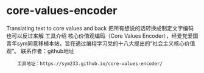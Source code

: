 # core-values-encoder
Translating text to core values and back
把所有想说的话转换成制定文字编码
也可以反过来解
工具介绍
        核心价值观编码（Core Values Encoder），经爱党爱国青年sym同意移植本站，旨在通过编程学习党的十八大提出的“社会主义核心价值观”。
        联系作者：github地址

        工具地址：https://sym233.github.io/core-values-encoder/
